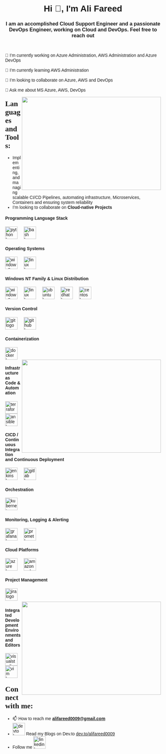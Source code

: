 <!-- Header Section -->
<h1 align="center"><font face="Arial">Hi 👋, I'm Ali Fareed</h1>
<h3 align="center"><font face="Arial">I am an accomplished Cloud Support Engineer and a passionate DevOps Engineer, working on Cloud and DevOps. Feel free to reach out</font></h3>
<br>
<p align="left">🔭 I’m currently working on Azure Administration, AWS Administration and Azure DevOps<br><br>🌱 I’m currently learning AWS Administration<br><br>👯 I’m looking to collaborate on Azure, AWS and DevOps<br><br>💬 Ask me about MS Azure, AWS, DevOps</p>

<!-- GIF -->
<img align="right" height="300" width="450" src="https://cdn.hashnode.com/res/hashnode/image/upload/v1679457321415/e404c522-8c6c-429a-b226-f8c98b9c3948.gif"/>

<!-- Languages and Tools Section -->
<h3 align="left"><font size="+2" face="Verdana">Languages and Tools:</font></h3>

- Implementing, and managing scalable CI/CD Pipelines, automating infrastructure, Microservices, Containers and ensuring system reliability
- I’m looking to collaborate on **Cloud-native Projects**



#### Programming Language Stack
<div align="left">
  <img src="https://img.shields.io/badge/Python-3776AB?logo=python&logoColor=white&style=for-the-badge" height="40" alt="python logo"  />
  <img width="12" />
  <img src="https://img.shields.io/badge/GNU Bash-4EAA25?logo=gnubash&logoColor=white&style=for-the-badge" height="40" alt="bash logo"  />
</div>

#### Operating Systems
<div align="left">
    <img src="https://img.shields.io/badge/Windows-0078D6?logo=windows&logoColor=white&style=for-the-badge" height="40" alt="windows8 logo"  />
  <img width="12" />
  <img src="https://img.shields.io/badge/Linux-FCC624?logo=linux&logoColor=black&style=for-the-badge" height="40" alt="linux logo"  />
  <img width="12" />
</div>

#### Windows NT Family & Linux Distribution
<div align="left">
  <img src="https://img.shields.io/badge/Windows-0078D6?logo=windows&logoColor=white&style=for-the-badge" height="40" alt="windows8 logo"  />
  <img width="12" />
  <img src="https://img.shields.io/badge/Linux-FCC624?logo=linux&logoColor=black&style=for-the-badge" height="40" alt="linux logo"  />
  <img width="12" />
  <img src="https://img.shields.io/badge/Ubuntu-E95420?logo=ubuntu&logoColor=white&style=for-the-badge" height="40" alt="ubuntu logo"  />
  <img width="12" />
  <img src="https://img.shields.io/badge/Red Hat-EE0000?logo=redhat&logoColor=white&style=for-the-badge" height="40" alt="redhat logo"  />
  <img width="12" />
  <img src="https://img.shields.io/badge/CentOS-262577?logo=centos&logoColor=white&style=for-the-badge" height="40" alt="centos logo"  />
</div>

#### Version Control
<div align="left">
  <img src="https://img.shields.io/badge/Git-F05032?logo=git&logoColor=white&style=for-the-badge" height="40" alt="git logo"  />
  <img width="12" />
  <img src="https://img.shields.io/badge/GitHub-181717?logo=github&logoColor=white&style=for-the-badge" height="40" alt="github logo"  />
</div>


#### Containerization
<div align="left">
  <img src="https://img.shields.io/badge/Docker-2496ED?logo=docker&logoColor=white&style=for-the-badge" height="40" alt="docker logo"  />
</div>

<!-- GIF -->
<img align="right" height="300" width="450" src="https://miro.medium.com/v2/resize:fit:1358/1*reRpiezl3EnhtteqjoGSLw.gif"/>

#### Infrastructure as Code & Automation
<div align="left">
  <img src="https://img.shields.io/badge/Terraform-7B42BC?logo=terraform&logoColor=white&style=for-the-badge" height="40" alt="terraform logo"  />
  <img width="12" />
  <img src="https://img.shields.io/badge/Ansible-EE0000?logo=ansible&logoColor=white&style=for-the-badge" height="40" alt="ansible logo"  />
</div>

#### CICD / Continuous Integration and Continuous Deployment
<div align="left">
  <img src="https://img.shields.io/badge/Jenkins-D24939?logo=jenkins&logoColor=white&style=for-the-badge" height="40" alt="jenkins logo"  />
  <img width="12" />
  <img src="https://img.shields.io/badge/GitLab-FC6D26?logo=gitlab&logoColor=black&style=for-the-badge" height="40" alt="gitlab logo"  />
  <img width="12" />
  </div>

#### Orchestration
<div align="left">
  <img src="https://img.shields.io/badge/Kubernetes-326CE5?logo=kubernetes&logoColor=white&style=for-the-badge" height="40" alt="kubernetes logo"  />
  <img width="12" />
</div>

#### Monitoring, Logging & Alerting
<div align="left">
  <img src="https://img.shields.io/badge/Grafana-F46800?logo=grafana&logoColor=black&style=for-the-badge" height="40" alt="grafana logo"  />
  <img width="12" />
  <img src="https://img.shields.io/badge/Prometheus-E6522C?logo=prometheus&logoColor=white&style=for-the-badge" height="40" alt="prometheus logo"  />
</div>

#### Cloud Platforms
<div align="left">
  <img src="https://img.shields.io/badge/Microsoft Azure-0078D4?logo=microsoftazure&logoColor=white&style=for-the-badge" height="40" alt="azure logo"  />
  <img width="12" />
  <img src="https://img.shields.io/badge/Amazon AWS-232F3E?logo=amazonwebservices&logoColor=FF9900&style=for-the-badge" height="40" alt="amazonwebservices logo"  />
  <img width="12" />
</div>

#### Project Management
<div align="left">
  <img src="https://img.shields.io/badge/Jira-0052CC?logo=jira&logoColor=white&style=for-the-badge" height="40" alt="jira logo"  />
  <img width="12" />
</div>

<!-- GIF -->
<img align="right" height="300" width="450" src="https://stemettes.org/zine/wp-content/uploads/sites/3/2021/08/6oFTUDQ-1.gif"/>

#### Integrated Development Environments and Editors
<div align="left">
  <img src="https://img.shields.io/badge/Visual Studio-5C2D91?logo=visualstudio&logoColor=white&style=for-the-badge" height="40" alt="visualstudio logo"  />
  <img width="12" />
  <img src="https://img.shields.io/badge/Vim-019733?logo=vim&logoColor=white&style=for-the-badge" height="40" alt="vim logo"  />
</div>

<!-- Contact Section -->
<h3 align="left"><font size="+2" face="Verdana">Connect with me:</font></h3>
<p align="left">
</p>

- 📫 How to reach me **[alifareed0009@gmail.com](mailto:alifareed0009@gmail.com)**
-  <img src="https://skillicons.dev/icons?i=devto" href="dev.to/alifareed0009" height="40" alt="devto logo"  />  Read my Blogs on Dev.to [dev.to/alifareed0009](dev.to/alifareed0009)
-  Follow me <img src="https://img.shields.io/badge/LinkedIn-0A66C2?logo=linkedin&logoColor=white&style=for-the-badge" href="www.linkedin.com/in/ali-fareed-70b060203" height="40" title="Click Here to visit my LinkedIn Account" alt="linkedin logo"  />


  





